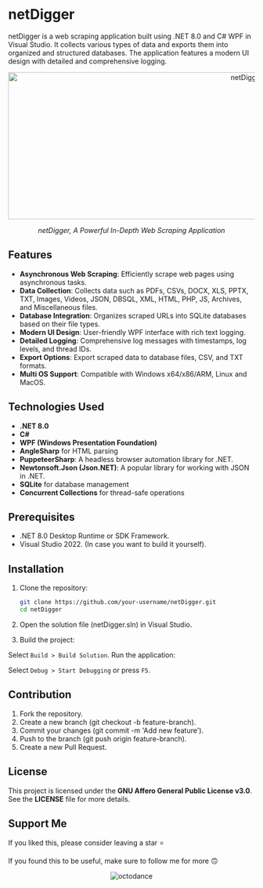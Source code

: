 # netDigger

netDigger is a web scraping application built using .NET 8.0 and C# WPF in Visual Studio. It collects various types of data and exports them into organized and structured databases. The application features a modern UI design with detailed and comprehensive logging.

<div style="text-align: center;">
  <img src="https://github.com/user-attachments/assets/513cba1d-d0a3-4461-9422-c67cd6528ec4" alt="netDigger Logo." style="width: 1000px; height: 300px;" />
  <p><em>netDigger, A Powerful In-Depth Web Scraping Application</em></p>
</div>



## Features

- **Asynchronous Web Scraping**: Efficiently scrape web pages using asynchronous tasks.
- **Data Collection**: Collects data such as PDFs, CSVs, DOCX, XLS, PPTX, TXT, Images, Videos, JSON, DBSQL, XML, HTML, PHP, JS, Archives, and Miscellaneous files.
- **Database Integration**: Organizes scraped URLs into SQLite databases based on their file types.
- **Modern UI Design**: User-friendly WPF interface with rich text logging.
- **Detailed Logging**: Comprehensive log messages with timestamps, log levels, and thread IDs.
- **Export Options**: Export scraped data to database files, CSV, and TXT formats.
- **Multi OS Support**: Compatible with Windows x64/x86/ARM, Linux and MacOS.

## Technologies Used

- **.NET 8.0**
- **C#**
- **WPF (Windows Presentation Foundation)**
- **AngleSharp** for HTML parsing
- **PuppeteerSharp**: A headless browser automation library for .NET.
- **Newtonsoft.Json (Json.NET)**: A popular library for working with JSON in .NET.
- **SQLite** for database management
- **Concurrent Collections** for thread-safe operations

## Prerequisites

- .NET 8.0 Desktop Runtime or SDK Framework.
- Visual Studio 2022. (In case you want to build it yourself).

## Installation

1. Clone the repository:
   ```sh
   git clone https://github.com/your-username/netDigger.git
   cd netDigger
   ```
2. Open the solution file (netDigger.sln) in Visual Studio.

3. Build the project:

Select `Build > Build Solution`.
Run the application:

Select `Debug > Start Debugging` or press `F5`.

## Contribution
1. Fork the repository.
2. Create a new branch (git checkout -b feature-branch).
3. Commit your changes (git commit -m 'Add new feature').
4. Push to the branch (git push origin feature-branch).
5. Create a new Pull Request.

## License
This project is licensed under the __GNU Affero General Public License v3.0__. See the __LICENSE__ file for more details.

## Support Me
If you liked this, please consider leaving a star ⭐

If you found this to be useful, make sure to follow me for more 🙃
<div style="text-align: center;">
  <img src="https://github.com/user-attachments/assets/13333030-bd33-4cf6-a2b5-d1dacab12642" alt="octodance"/>
</div>

